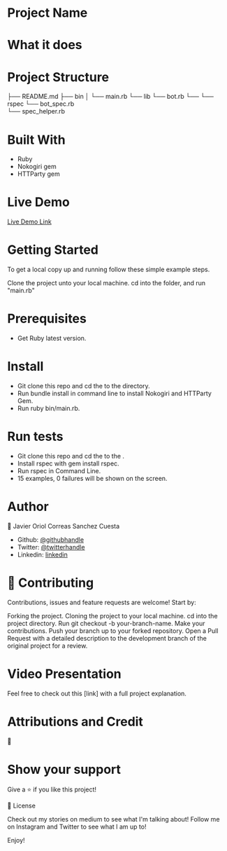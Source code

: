 # Project Name


# What it does

# Project Structure

├── README.md
├── bin
│   └── main.rb
└── lib
    └── bot.rb
    └── 
└── rspec
    └── bot_spec.rb    
    └── spec_helper.rb

# Built With
- Ruby
- Nokogiri gem
- HTTParty gem

# Live Demo
[Live Demo Link]()

# Getting Started
To get a local copy up and running follow these simple example steps.

Clone the project unto your local machine.
cd into the folder, and run "main.rb"

# Prerequisites
- Get Ruby latest version.

# Install
- Git clone this repo and cd the to the  directory.
- Run bundle install in command line to install Nokogiri and HTTParty Gem.
- Run ruby bin/main.rb.

# Run tests
- Git clone this repo and cd the to the .
- Install rspec with gem install rspec.
- Run rspec in Command Line.
- 15 examples, 0 failures will be shown on the screen.

# Author

👤 Javier Oriol Correas Sanchez Cuesta

- Github: [@githubhandle](https://github.com/javitocor)
- Twitter: [@twitterhandle](https://twitter.com/JavierCorreas4)
- Linkedin: [linkedin](https://www.linkedin.com/in/javier-correas-sanchez-cuesta-15289482/)

# 🤝 Contributing
Contributions, issues and feature requests are welcome! Start by:

Forking the project.
Cloning the project to your local machine.
cd into the project directory.
Run git checkout -b your-branch-name.
Make your contributions.
Push your branch up to your forked repository.
Open a Pull Request with a detailed description to the development branch of the original project for a review.

# Video Presentation
Feel free to check out this [link] with a full project explanation.

# Attributions and Credit
🚀

# Show your support
Give a ⭐️ if you like this project!

📝 License

Check out my stories on medium to see what I'm talking about! Follow me on Instagram and Twitter to see what I am up to!

Enjoy!
